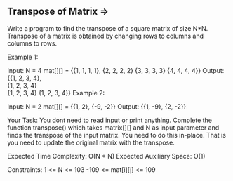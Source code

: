 Transpose of Matrix  =>
--------------------


Write a program to find the transpose of a square matrix of size N*N. Transpose of a matrix is obtained by changing rows to columns and columns to rows.

Example 1:

Input:
N = 4
mat[][] = {{1, 1, 1, 1},
           {2, 2, 2, 2}
           {3, 3, 3, 3}
           {4, 4, 4, 4}}
Output: 
{{1, 2, 3, 4},  
 {1, 2, 3, 4}  
 {1, 2, 3, 4}
 {1, 2, 3, 4}} 
Example 2:

Input:
N = 2
mat[][] = {{1, 2},
           {-9, -2}}
Output:
{{1, -9}, 
 {2, -2}}

Your Task:
You dont need to read input or print anything. Complete the function transpose() which takes matrix[][] and N as input parameter and finds the transpose of the input matrix. You need to do this in-place. That is you need to update the original matrix with the transpose. 

Expected Time Complexity: O(N * N)
Expected Auxiliary Space: O(1)

Constraints:
1 <= N <= 103
-109 <= mat[i][j] <= 109

